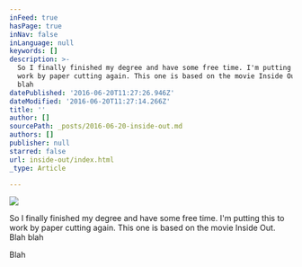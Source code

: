 ```yaml
---
inFeed: true
hasPage: true
inNav: false
inLanguage: null
keywords: []
description: >-
  So I finally finished my degree and have some free time. I'm putting this to
  work by paper cutting again. This one is based on the movie Inside Out. Blah
  blah
datePublished: '2016-06-20T11:27:26.946Z'
dateModified: '2016-06-20T11:27:14.266Z'
title: ''
author: []
sourcePath: _posts/2016-06-20-inside-out.md
authors: []
publisher: null
starred: false
url: inside-out/index.html
_type: Article

---
```

![](https://the-grid-user-content.s3-us-west-2.amazonaws.com/9a969f5f-58cb-4fba-a937-9b40799b50c9.jpg)

So I finally finished my degree and have some free time. I'm putting this to work by paper cutting again. This one is based on the movie Inside Out. Blah blah

Blah
